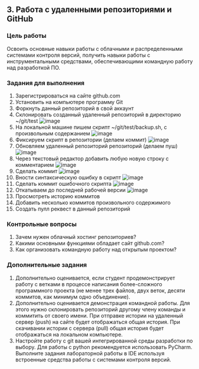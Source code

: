 <!----- Conversion time: 1.115 seconds.


Using this Markdown file:

1. Cut and paste this output into your source file.
2. See the notes and action items below regarding this conversion run.
3. Check the rendered output (headings, lists, code blocks, tables) for proper
   formatting and use a linkchecker before you publish this page.

Conversion notes:

* Docs to Markdown version 1.0β17
* Wed Sep 18 2019 01:01:48 GMT-0700 (PDT)
* Source doc: https://docs.google.com/open?id=1sIorEva0JHPGjUlZBihoiGIootksj8HqQUjW8Vota0c
----->




## 3. Работа с удаленными репозиториями и GitHub


### Цель работы

Освоить основные навыки работы с облачными и распределенными системами контроля версий, получить навыки работы с инструментальными средствами, обеспечивающими командную работу над разработкой ПО.


### Задания для выполнения



1. Зарегистрироваться на сайте github.com
2. Установить на компьютере программу Git
3. Форкнуть данный репозиторий в свой аккаунт
4. Склонировать созданный удаленный репозиторий в директорию ~/git/test
![image](https://user-images.githubusercontent.com/70998859/138615122-750b11f6-8fc1-4713-9f9f-0e195f02b9f4.png)
6. На локальной машине пишем скрипт ~/git/test/backup.sh, с произвольным содержанием
![image](https://user-images.githubusercontent.com/70998859/138615703-a618371c-ae76-480c-ada5-b2634d527165.png)
8. Фиксируем скрипт в репозитории (делаем коммит)
![image](https://user-images.githubusercontent.com/70998859/138615711-89fb8aa1-6077-4397-8dee-3b182b2bd057.png)
10. Обновляем удаленный репозиторий репозиторий (делаем пуш)
![image](https://user-images.githubusercontent.com/70998859/138615843-3b04ccc3-f4c4-4a3e-bd06-4ef3594f4cd3.png)
12. Через текстовый редактор добавить любую новую строку с комментарием
![image](https://user-images.githubusercontent.com/70998859/138615878-da6aafb8-881a-4b1b-9380-733ac07ef61a.png)
14. Сделать коммит
![image](https://user-images.githubusercontent.com/70998859/138615910-9f675343-8de7-4c86-89f2-77308b8200ab.png)
16. Вности синтаксическую ошибку в скрипт
![image](https://user-images.githubusercontent.com/70998859/138615974-4e4c7f5e-9aae-40eb-90a5-745892cee846.png)
18. Сделать коммит ошибочного скрипта
![image](https://user-images.githubusercontent.com/70998859/138616003-4342f55e-7d56-4b16-9d2c-0e9222583bc2.png)
20. Откатываем до последней рабочей версии
![image](https://user-images.githubusercontent.com/70998859/138616123-f241a26b-d1a8-44a4-bb32-55deac840fc3.png)
22. Просмотреть историю коммитов
23. Добавить несколько коммитов произвольного содержимого
24. Создать пулл реквест в данный репозиторий


### Контрольные вопросы



1. Зачем нужен облачный хостинг репозиториев?
2. Какими основными функциями обладает сайт github.com?
3. Как организовать командную работу над открытым проектом?


### Дополнительные задания



1. Дополнительно оценивается, если студент продемонстрирует работу с ветками в процессе написания более-сложного программного проекта (не менее трех файлов, двух веток, десяти коммитов, как минимум одно объединение).
2. Дополнительно оценивается демонстрация командной работы. Для этого нужно склонировать репозиторий другому члену команды и коммитить от своего имени. При отправке истории на удаленный сервер (push) на сайте будет отображаться общая история. При скачивании истории с сервера (pull) общая история будет отображаться на локальном компьютере.
3. Настройте работу с git вашей интегрированной среды разработки по выбору. Для работы с python рекомендуется использовать PyCharm. Выполните задания лабораторной работы в IDE используя встроенные средства работы с системами контроля версий.

<!-- Docs to Markdown version 1.0β17 -->
